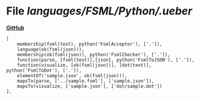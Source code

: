 # File _languages/FSML/Python/.ueber_
**[GitHub](https://github.com/softlang/yas/blob/master/languages/FSML/Python/.ueber)**
```
[
    membership(fsml(text), python('FsmlAcceptor'), ['.']),
    language(ok(fsml(json))),
    membership(ok(fsml(json)), python('FsmlChecker'), ['.']),
    function(parse, [fsml(text)],[json], python('FsmlToJSON'), ['.']),
    function(visualize, [ok(fsml(json))], [dot(text)], python('FsmlToDot'), ['.']),
    elementOf('sample.json', ok(fsml(json))),
    mapsTo(parse, ['../sample.fsml'], ['sample.json']),
    mapsTo(visualize, ['sample.json'], ['dot/sample.dot'])
].
```
